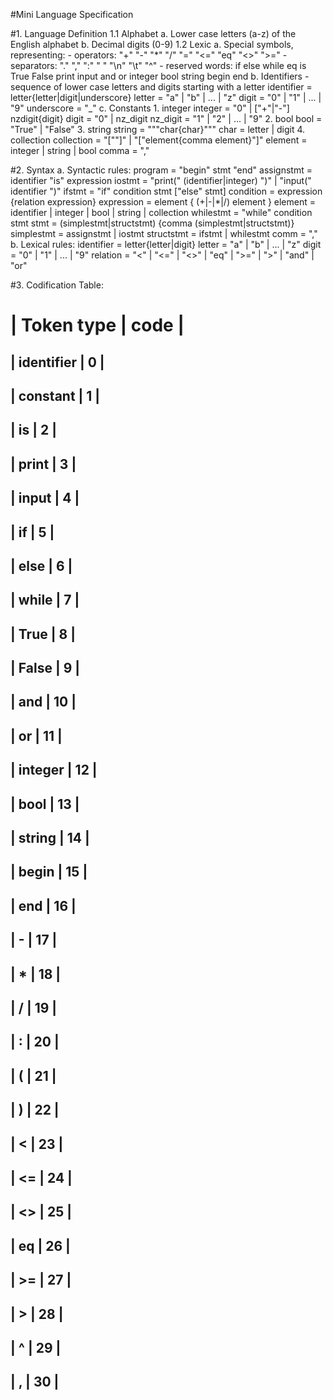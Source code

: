 #Mini Language Specification

#1. Language Definition
	1.1 Alphabet
		a. Lower case letters (a-z) of the English alphabet
		b. Decimal digits (0-9)
	1.2 Lexic
		a. Special symbols, representing:
			- operators: "+" "-" "*" "/" "=" "<=" "eq" "<>" ">="
			- separators: "." "," ":" " " "\n" "\t" "^"
			- reserved words: if else while eq is True False print input and or integer bool string begin end
		b. Identifiers - sequence of lower case letters and digits starting with a letter
			identifier = letter{letter|digit|underscore}
			letter = "a" | "b" | ... | "z"
			digit = "0" | "1" | ... | "9"
			underscore = "_"
		c. Constants
			1. integer
				integer = "0" | ["+"|"-"] nzdigit{digit}
				digit = "0" | nz_digit
				nz_digit = "1" | "2" | ... | "9"
			2. bool
				bool = "True" | "False"
			3. string
				string = """char{char}"""
				char = letter | digit
			4. collection
				collection = "[""]" | "["element{comma element}"]"
				element = integer | string | bool
				comma = ","

#2. Syntax
	a. Syntactic rules:
	    program = "begin" stmt "end"
		assignstmt = identifier "is" expression
		iostmt = "print(" (identifier|integer) ")" | "input(" identifier ")"
		ifstmt = "if" condition stmt ["else" stmt]
		condition = expression {relation expression}
		expression = element { (+|-|*|/) element }
		element = identifier | integer | bool | string | collection
		whilestmt = "while" condition stmt
		stmt = (simplestmt|structstmt) {comma (simplestmt|structstmt)}
		simplestmt = assignstmt | iostmt
		structstmt = ifstmt | whilestmt
		comm = ","
	b. Lexical rules:
		identifier = letter{letter|digit}
		letter = "a" | "b" | ... | "z"
		digit = "0" | "1" | ... | "9"
		relation = "<" | "<=" | "<>" | "eq" | ">=" | ">" | "and" | "or"


#3. Codification Table:

| Token type	|	code	|
=============================
| identifier	|    0    	|
-----------------------------
| constant      |	 1		|
-----------------------------
| is			|    2  	|
-----------------------------
| print			|    3 		|
-----------------------------
| input	  		|    4 		|
-----------------------------
| if		    |    5  	|
-----------------------------
| else		 	|    6  	|
-----------------------------
| while         |    7 		|
-----------------------------
| True          |    8  	|
-----------------------------
| False		 	|    9  	|
-----------------------------
| and           |    10 	|
-----------------------------
| or            |    11  	|
-----------------------------
| integer    	|    12  	|
-----------------------------
| bool          |    13  	|
-----------------------------
| string    	|    14  	|
-----------------------------
| begin         |    15  	|
-----------------------------
| end       	|    16  	|
-----------------------------
| -				|    17    	|
-----------------------------
| * 			|    18 	|
-----------------------------
| /				|    19 	|
-----------------------------
| :				|    20 	|
-----------------------------
| ( 			|    21 	|
-----------------------------
| )				|    22  	|
-----------------------------
| <				|    23 	|
-----------------------------
| <=  			|    24 	|
-----------------------------
| <>			|    25 	|
-----------------------------
| eq			|    26 	|
-----------------------------
| >=			|    27 	|
-----------------------------
| >				|    28 	|
-----------------------------
| ^				|    29 	|
-----------------------------
| ,				|    30 	|
-----------------------------

